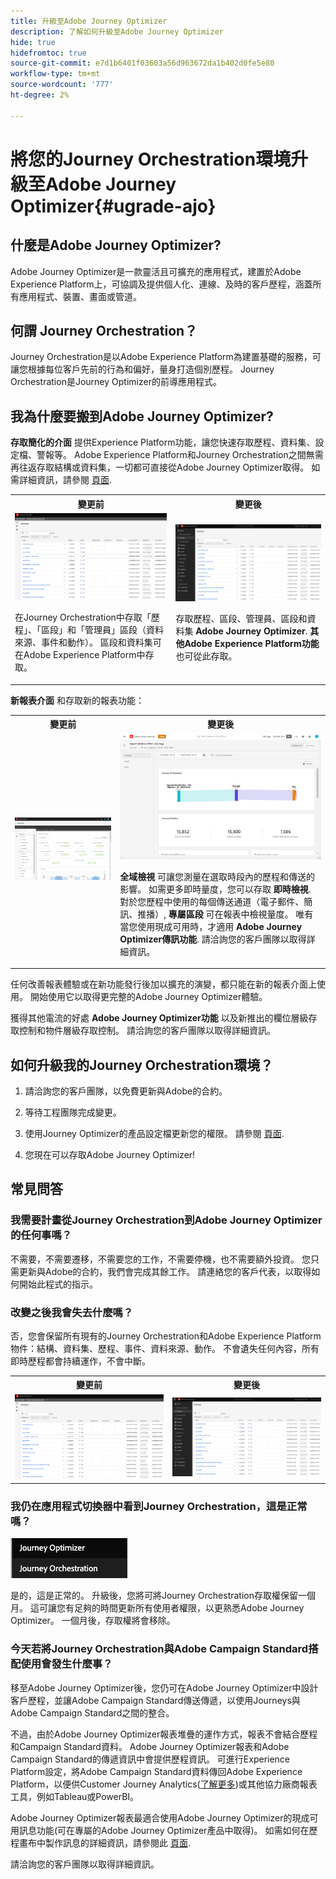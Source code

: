 ```yaml
---
title: 升級至Adobe Journey Optimizer
description: 了解如何升級至Adobe Journey Optimizer
hide: true
hidefromtoc: true
source-git-commit: e7d1b6401f03603a56d963672da1b402d0fe5e80
workflow-type: tm+mt
source-wordcount: '777'
ht-degree: 2%

---
```



# 將您的Journey Orchestration環境升級至Adobe Journey Optimizer{#ugrade-ajo}

## 什麼是Adobe Journey Optimizer?

Adobe Journey Optimizer是一款靈活且可擴充的應用程式，建置於Adobe Experience Platform上，可協調及提供個人化、連線、及時的客戶歷程，涵蓋所有應用程式、裝置、畫面或管&#x200B;道。

## 何謂 Journey Orchestration？

Journey Orchestration是以Adobe Experience Platform為建置基礎的服務，可讓您根據每位客戶先前的行為和偏好，量身打造個別歷程。 Journey Orchestration是Journey Optimizer的前導應用程式。

## 我為什麼要搬到Adobe Journey Optimizer?

**存取簡化的介面** 提供Experience Platform功能，讓您快速存取歷程、資料集、設定檔、警報等。 Adobe Experience Platform和Journey Orchestration之間無需再往返存取結構或資料集，一切都可直接從Adobe Journey Optimizer取得。 如需詳細資訊，請參閱 [頁面](https://experienceleague.adobe.com/docs/journey-optimizer/using/get-started/user-interface.html).

<table>
<tr>
<th>變更前</th>
<th>變更後</th>
</tr>
<tr>
<td><img src="../assets/migration-ajo-1.png"><p>在Journey Orchestration中存取「歷程」、「區段」和「管理員」區段（資料來源、事件和動作）。 區段和資料集可在Adobe Experience Platform中存取。 </p></td>
<td><img src="../assets/migration-ajo-2.png"><p>存取歷程、區段、管理員、區段和資料集 <strong>Adobe Journey Optimizer</strong>. <strong>其他Adobe Experience Platform功能</strong> 也可從此存取。</p></td>
</tr>
</table>

**新報表介面** 和存取新的報表功能：

<table>
<tr>
<th>變更前</th>
<th>變更後</th>
</tr>
<tr>
<td><img src="../assets/migration-ajo-5.png"></td>
<td><img src="../assets/migration-ajo-6.png"><p><strong>全域檢視</strong> 可讓您測量在選取時段內的歷程和傳送的影響。 如需更多即時量度，您可以存取 <strong>即時檢視</strong>. 對於您歷程中使用的每個傳送通道（電子郵件、簡訊、推播）, <strong>專屬區段</strong> 可在報表中檢視量度。 唯有當您使用現成可用時，才適用 <strong>Adobe Journey Optimizer傳訊功能</strong>. 請洽詢您的客戶團隊以取得詳細資訊。</p></td>
</tr>
</table>

任何改善報表體驗或在新功能發行後加以擴充的演變，都只能在新的報表介面上使用。 開始使用它以取得更完整的Adobe Journey Optimizer體驗。

獲得其他電流的好處 **Adobe Journey Optimizer功能** 以及新推出的欄位層級存取控制和物件層級存取控制。 請洽詢您的客戶團隊以取得詳細資訊。

## 如何升級我的Journey Orchestration環境？

1. 請洽詢您的客戶團隊，以免費更新與Adobe的合約。

1. 等待工程團隊完成變更。

1. 使用Journey Optimizer的產品設定檔更新您的權限。 請參閱 [頁面](https://experienceleague.adobe.com/docs/journey-optimizer/using/administration/ootb-product-profiles.html?lang=zh-Hant).

1. 您現在可以存取Adobe Journey Optimizer!

## 常見問答

### 我需要計畫從Journey Orchestration到Adobe Journey Optimizer的任何事嗎？

不需要，不需要遷移，不需要您的工作，不需要停機，也不需要額外投資。 您只需更新與Adobe的合約，我們會完成其餘工作。 請連絡您的客戶代表，以取得如何開始此程式的指示。

### 改變之後我會失去什麼嗎？

否，您會保留所有現有的Journey Orchestration和Adobe Experience Platform物件：結構、資料集、歷程、事件、資料來源、動作。 不會遺失任何內容，所有即時歷程都會持續運作，不會中斷。

<table>
<tr>
<th>變更前</th>
<th>變更後</th>
</tr>
<tr>
<td><img src="../assets/migration-ajo-7.png"></td>
<td><img src="../assets/migration-ajo-8.png"></td>
</tr>
</table>

### 我仍在應用程式切換器中看到Journey Orchestration，這是正常嗎？

![](../assets/migration-ajo-9.png)

是的，這是正常的。 升級後，您將可將Journey Orchestration存取權保留一個月。 這可讓您有足夠的時間更新所有使用者權限，以更熟悉Adobe Journey Optimizer。 一個月後，存取權將會移除。

### 今天若將Journey Orchestration與Adobe Campaign Standard搭配使用會發生什麼事？

移至Adobe Journey Optimizer後，您仍可在Adobe Journey Optimizer中設計客戶歷程，並讓Adobe Campaign Standard傳送傳遞，以使用Journeys與Adobe Campaign Standard之間的整合。

不過，由於Adobe Journey Optimizer報表堆疊的運作方式，報表不會結合歷程和Campaign Standard資料。 Adobe Journey Optimizer報表和Adobe Campaign Standard的傳遞資訊中會提供歷程資訊。 可進行Experience Platform設定，將Adobe Campaign Standard資料傳回Adobe Experience Platform，以便供Customer Journey Analytics([了解更多](https://business.adobe.com/products/experience-platform/customer-journey-analytics.html))或其他協力廠商報表工具，例如Tableau或PowerBI。

Adobe Journey Optimizer報表最適合使用Adobe Journey Optimizer的現成可用訊息功能(可在專屬的Adobe Journey Optimizer產品中取得)。 如需如何在歷程畫布中製作訊息的詳細資訊，請參閱此 [頁面](https://experienceleague.adobe.com/docs/journey-optimizer/using/messages/messages-in-journeys.html).

請洽詢您的客戶團隊以取得詳細資訊。